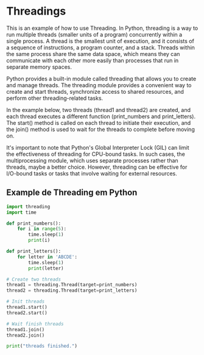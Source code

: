 # Threadings
This is an example of how to use Threading.
In Python, threading is a way to run multiple threads (smaller units of a program) concurrently within a single process. A thread is the smallest unit of execution, and it consists of a sequence of instructions, a program counter, and a stack. Threads within the same process share the same data space, which means they can communicate with each other more easily than processes that run in separate memory spaces.

Python provides a built-in module called threading that allows you to create and manage threads. The threading module provides a convenient way to create and start threads, synchronize access to shared resources, and perform other threading-related tasks.

In the example below, two threads (thread1 and thread2) are created, and each thread executes a different function (print_numbers and print_letters). The start() method is called on each thread to initiate their execution, and the join() method is used to wait for the threads to complete before moving on.

It's important to note that Python's Global Interpreter Lock (GIL) can limit the effectiveness of threading for CPU-bound tasks. In such cases, the multiprocessing module, which uses separate processes rather than threads, maybe a better choice. However, threading can be effective for I/O-bound tasks or tasks that involve waiting for external resources.


## Example de Threading em Python

```python
import threading
import time

def print_numbers():
    for i in range(5):
        time.sleep(1)
        print(i)

def print_letters():
    for letter in 'ABCDE':
        time.sleep(1)
        print(letter)

# Create two threads
thread1 = threading.Thread(target=print_numbers)
thread2 = threading.Thread(target=print_letters)

# Init threads
thread1.start()
thread2.start()

# Wait finish threads
thread1.join()
thread2.join()

print("threads finished.")
